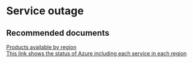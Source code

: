 <properties
    pageTitle="Service outage"
    description="Service outage"
    service="microsoft.apim"
    resource="apimanagement"
    authors="jtwalters25"
    displayOrder="20"
    selfHelpType="generic"
    supportTopicIds="32318313"
    resourceTags=""
    productPesIds="15551"
    cloudEnvironments="public"
/>

# Service outage

## **Recommended documents**
[Products available by region](https://azure.microsoft.com/global-infrastructure/services/)<br>
[This link shows the status of Azure including each service in each region](https://azure.microsoft.com/status/)